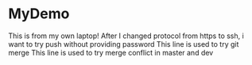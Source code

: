 # MyDemo
This is from my own laptop!
After I changed protocol from https to ssh, i want to try push without providing password
This line is used to try git merge
This line is used to try merge conflict in master and dev
